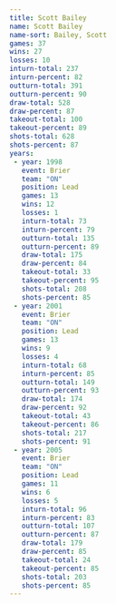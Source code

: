 ```yaml
---
title: Scott Bailey
name: Scott Bailey
name-sort: Bailey, Scott
games: 37
wins: 27
losses: 10
inturn-total: 237
inturn-percent: 82
outturn-total: 391
outturn-percent: 90
draw-total: 528
draw-percent: 87
takeout-total: 100
takeout-percent: 89
shots-total: 628
shots-percent: 87
years:
 - year: 1998
   event: Brier
   team: "ON"
   position: Lead
   games: 13
   wins: 12
   losses: 1
   inturn-total: 73
   inturn-percent: 79
   outturn-total: 135
   outturn-percent: 89
   draw-total: 175
   draw-percent: 84
   takeout-total: 33
   takeout-percent: 95
   shots-total: 208
   shots-percent: 85
 - year: 2001
   event: Brier
   team: "ON"
   position: Lead
   games: 13
   wins: 9
   losses: 4
   inturn-total: 68
   inturn-percent: 85
   outturn-total: 149
   outturn-percent: 93
   draw-total: 174
   draw-percent: 92
   takeout-total: 43
   takeout-percent: 86
   shots-total: 217
   shots-percent: 91
 - year: 2005
   event: Brier
   team: "ON"
   position: Lead
   games: 11
   wins: 6
   losses: 5
   inturn-total: 96
   inturn-percent: 83
   outturn-total: 107
   outturn-percent: 87
   draw-total: 179
   draw-percent: 85
   takeout-total: 24
   takeout-percent: 85
   shots-total: 203
   shots-percent: 85
---
```

